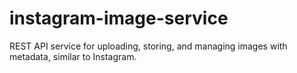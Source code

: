 # instagram-image-service
REST API service for uploading, storing, and managing images with metadata, similar to Instagram.
